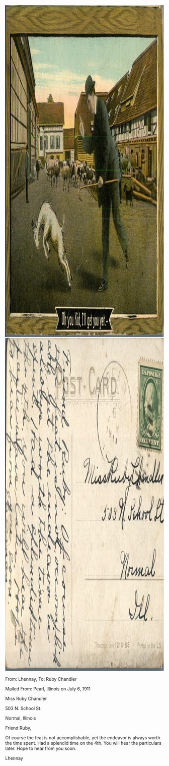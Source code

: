 <html><body><a href="/wp-content/uploads/2014/04/postcard-2014-20140428_16434573_0122.jpg"><img class="alignnone size-full wp-image-440" src="/wp-content/uploads/2014/04/postcard-2014-20140428_16434573_0122.jpg" alt="postcard-2014-20140428_16434573_0122" width="1514" height="1052"></a> <a href="/wp-content/uploads/2014/04/postcard-2014-20140428_16435402_0123.jpg"><img class="alignnone size-full wp-image-441" src="/wp-content/uploads/2014/04/postcard-2014-20140428_16435402_0123.jpg" alt="postcard-2014-20140428_16435402_0123" width="1549" height="1056"></a>



From: Lhennay, To: Ruby Chandler

Mailed From: Pearl, Illinois on July 6, 1911



Miss Ruby Chandler

503 N. School St.

Normal, Illinois



Friend Ruby,

Of course the feat is not accomplishable, yet the endeavor is always worth the time spent. Had a splendid time on the 4th. You will hear the particulars later. Hope to hear from you soon.

Lhennay</body></html>
